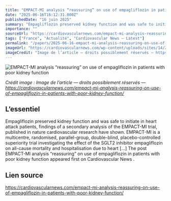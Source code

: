 ```yaml
---
title: "EMPACT-MI analysis “reassuring” on use of empagliflozin in patients with poor kidney function"
date: "2025-06-16T16:12:31.000Z"
publishedDate: "16 juin 2025"
summary: "Empagliflozin preserved kidney function and was safe to initiate in heart attack patients, findings of a secondary analysis of the EMPACT-MI trial, published in nature cardiovascular research have shown. EMPACT-MI is a multicentre, randomised, parallel-group, double-blind, placebo-controlled superiority trial investigating the effect of the SGLT2 inhibitor empagliflozin on all-cause mortality and hospitalisation due to heart [&#8230;] The post EMPACT-MI analysis “reassuring” on use of empagliflozin in patients with poor kidney function appeared first on Cardiovascular News ."
importance: ""
sourceUrl: "https://cardiovascularnews.com/empact-mi-analysis-reassuring-on-use-of-empagliflozin-in-patients-with-poor-kidney-function/"
tags: ["France", "Actualité", "Cardiovascular News — Latest"]
permalink: "/papers/2025-06-16-empact-mi-analysis-reassuring-on-use-of-empagliflozin-in-patients-with-poor-kidney-function"
imageUrl: "https://cardiovascularnews.com/wp-content/uploads/sites/14/2025/03/ACC_PM_0238-1024x683.jpg"
imageCredit: "Image de l’article — droits possiblement réservés — https://cardiovascularnews.com/empact-mi-analysis-reassuring-on-use-of-empagliflozin-in-patients-with-poor-kidney-function/"
---
```


![EMPACT-MI analysis “reassuring” on use of empagliflozin in patients with poor kidney function](https://cardiovascularnews.com/wp-content/uploads/sites/14/2025/03/ACC_PM_0238-1024x683.jpg)

*Crédit image : Image de l’article — droits possiblement réservés — https://cardiovascularnews.com/empact-mi-analysis-reassuring-on-use-of-empagliflozin-in-patients-with-poor-kidney-function/*

## L’essentiel

Empagliflozin preserved kidney function and was safe to initiate in heart attack patients, findings of a secondary analysis of the EMPACT-MI trial, published in nature cardiovascular research have shown. EMPACT-MI is a multicentre, randomised, parallel-group, double-blind, placebo-controlled superiority trial investigating the effect of the SGLT2 inhibitor empagliflozin on all-cause mortality and hospitalisation due to heart [&#8230;] The post EMPACT-MI analysis “reassuring” on use of empagliflozin in patients with poor kidney function appeared first on Cardiovascular News .

## Lien source

https://cardiovascularnews.com/empact-mi-analysis-reassuring-on-use-of-empagliflozin-in-patients-with-poor-kidney-function/
